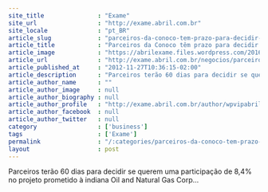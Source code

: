 ```yaml
---
site_title               : "Exame"
site_url                 : "http://exame.abril.com.br"
site_locale              : "pt_BR"
article_slug             : "parceiros-da-conoco-tem-prazo-para-decidir-sobre-campo"
article_title            : "Parceiros da Conoco têm prazo para decidir sobre campo"
article_image            : "https://abrilexame.files.wordpress.com/2016/09/size_960_16_9_conoco-philips2.jpg?quality=70&strip=all&w=960"
article_url              : "http://exame.abril.com.br/negocios/parceiros-da-conoco-tem-prazo-para-decidir-sobre-campo-de-petroleo/"
article_published_at     : "2012-11-27T10:36:15-02:00"
article_description      : "Parceiros terão 60 dias para decidir se querem uma participação de 8,4% no projeto prometido à indiana Oil and Natural Gas Corp..."
article_author_name      : ""
article_author_image     : null
article_author_biography : null
article_author_profile   : "http://exame.abril.com.br/author/wpvipabril/"
article_author_facebook  : null
article_author_twitter   : null
category                 : ['business']
tags                     : ['Exame']
permalink                : "/:categories/parceiros-da-conoco-tem-prazo-para-decidir-sobre-campo/"
layout                   : post
---
```


Parceiros terão 60 dias para decidir se querem uma participação de 8,4% no projeto prometido à indiana Oil and Natural Gas Corp...
